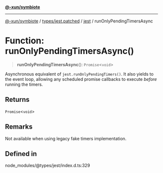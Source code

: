 [**@-xun/symbiote**](../../../../../README.md)

***

[@-xun/symbiote](../../../../../README.md) / [types/jest.patched](../../../README.md) / [jest](../README.md) / runOnlyPendingTimersAsync

# Function: runOnlyPendingTimersAsync()

> **runOnlyPendingTimersAsync**(): `Promise`\<`void`\>

Asynchronous equivalent of `jest.runOnlyPendingTimers()`. It also yields to the event loop,
allowing any scheduled promise callbacks to execute _before_ running the timers.

## Returns

`Promise`\<`void`\>

## Remarks

Not available when using legacy fake timers implementation.

## Defined in

node\_modules/@types/jest/index.d.ts:329
